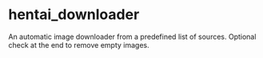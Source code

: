 # hentai_downloader
An automatic image downloader from a predefined list of sources. Optional check at the end to remove empty images.
